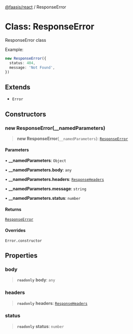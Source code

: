[@faasjs/react](../README.md) / ResponseError

# Class: ResponseError

ResponseError class

Example:
```ts
new ResponseError({
  status: 404,
  message: 'Not Found',
})
```

## Extends

- `Error`

## Constructors

### new ResponseError(__namedParameters)

> **new ResponseError**(`__namedParameters`): [`ResponseError`](ResponseError.md)

#### Parameters

• **\_\_namedParameters**: `Object`

• **\_\_namedParameters\.body**: `any`

• **\_\_namedParameters\.headers**: [`ResponseHeaders`](../type-aliases/ResponseHeaders.md)

• **\_\_namedParameters\.message**: `string`

• **\_\_namedParameters\.status**: `number`

#### Returns

[`ResponseError`](ResponseError.md)

#### Overrides

`Error.constructor`

## Properties

### body

> **`readonly`** **body**: `any`

### headers

> **`readonly`** **headers**: [`ResponseHeaders`](../type-aliases/ResponseHeaders.md)

### status

> **`readonly`** **status**: `number`
